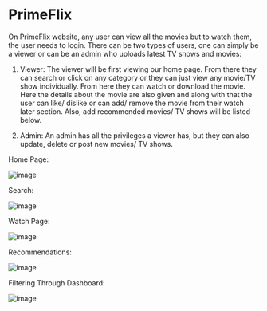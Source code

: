 # PrimeFlix

On PrimeFlix website, any user can view all the movies but to watch them, the user needs
to login. There can be two types of users, one can simply be a viewer or can be an admin who
uploads latest TV shows and movies:

1. Viewer: The viewer will be first viewing our home page. From there they can search
or click on any category or they can just view any movie/TV show individually. From
here they can watch or download the movie. Here the details about the movie are also
given and along with that the user can like/ dislike or can add/ remove the movie from their
watch later section. Also, add recommended movies/ TV shows will be listed below.

2. Admin: An admin has all the privileges a viewer has, but they can also update, delete
or post new movies/ TV shows. 

Home Page:

![image](https://user-images.githubusercontent.com/62883997/120013850-ee90d680-bffe-11eb-800c-a41e63f35812.png)

Search:

![image](https://user-images.githubusercontent.com/62883997/120013957-14b67680-bfff-11eb-95d0-2e089f4c92f2.png)

Watch Page:

![image](https://user-images.githubusercontent.com/62883997/120014018-29930a00-bfff-11eb-8920-96679a99ab35.png)

Recommendations:

![image](https://user-images.githubusercontent.com/62883997/120014102-43cce800-bfff-11eb-9409-fd17ccae8506.png)

Filtering Through Dashboard:

![image](https://user-images.githubusercontent.com/62883997/120014186-619a4d00-bfff-11eb-880b-2792a1dd5867.png)

